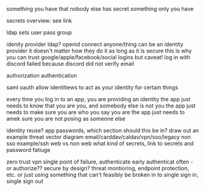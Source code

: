 something you have that nobody else has
secret
something only you have


secrets overview: see link

ldap
sets user pass group

idenity provider
    ldap?
    openid connect
    anyone/thing can be an identity provider
        it doesn't matter how they do it as long as it is secure
        this is why you can trust google/apple/facebook/social logins
        but caveat! log in with discord failed because discord did not verify email

authorization
authentication

saml
oauth
    allow identitiews to act as your identity for certain things







every time you log in to an app, you are providing an identity
the app just needs to know that you are you, and somebody else is not you
the app just needs to make sure you are who you say you are
the app just needs to amek sure you are not posing as someone else




identity reuse?
app passwords, which section should this be in?
draw out an example threat vector diagram
email/carddav/caldav/vpn/sso/legacy non sso example/ssh
web vs non web
what kind of secrets, link to secrets and password fatiuge






zero trust
    vpn single point of failure,
    authenticate early authenticat often - or authorize??
secure by design?
    threat montioring, endpoint protection, etc.
    or just using something that can't feasibly be broken in to
single sign in, single sign out
